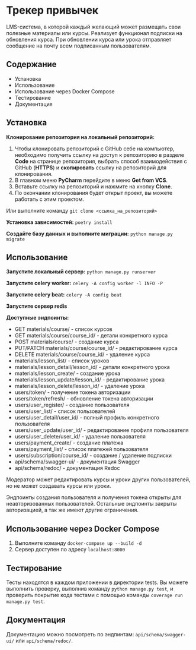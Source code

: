 # Трекер привычек

LMS-система,  в которой каждый желающий может размещать свои полезные материалы или курсы.
Реализует функционал подписки на обновления курса. При обновлении курса или урока отправляет
сообщение на почту всем подписанным пользователям.


## Содержание
- Установка
- Использование
- Использование через Docker Compose
- Тестирование
- Документация


## Установка
**Клонирование репозитория на локальный репозиторий:**
1. Чтобы клонировать репозиторий с GitHub себе на компьютер, необходимо
получить ссылку на доступ к репозиторию в разделе **Code** на странице
репозитория, выбрать способ взаимодействия с GitHub (**HTTPS**) и **скопировать**
ссылку на репозиторий для клонирования.
2. В главном меню **PyCharm** перейдите в меню **Get from VCS**. 
3. Вставьте ссылку на репозиторий и нажмите на кнопку **Clone**.
4. По окончании клонирования будет открыт проект, вы можете работать с этим проектом.

Или выполните команду ```git clone <ссылка_на_репозиторий>``` 

**Установка зависимостей:** ```poetry install```

**Создайте базу данных и выполните миграции:** ```python manage.py migrate```


## Использование

**Запустите локальный сервер:** ```python manage.py runserver```

**Запустите celery worker:** ```celery -A config worker -l INFO -P```

**Запустите celery beat:** ```celery -A config beat```

**Запустите сервер redis**


**Доступные эндпоинты:**
- GET materials/course/ - список курсов
- GET materials/course/course_id/ - детали конкретного курса
- POST materials/course/ - создание курса
- PUT/PATCH materials/course/course_id/ - редактирование курса
- DELETE materials/course/course_id/ - удаление курса
- materials/lesson_list/ - список уроков
- materials/lesson_detail/lesson_id/ - детали конкретного урока
- materials/lesson_create/ - создание урока
- materials/lesson_update/lesson_id/ - редактирование урока
- materials/lesson_delete/lesson_id/ - удаление урока
- users/token/ - получение токена авторизации
- users/token/refresh/ - обновление токена авторизации
- users/user_register/ - создание пользователя
- users/user_list/ - список пользователей
- users/user_detail/user_id/ - полный профиль конкретного пользователя
- users/user_update/user_id/ - редактирование профиля пользователя
- users/user_delete/user_id/ - удаление пользователя
- users/payment_create/ - создание платежа
- users/payment_list/ - список платежей пользователя
- users/subscription/course_id/ - создание / удаление подписки
- api/schema/swagger-ui/ - документация Swagger
- api/schema/redoc/ - документация Redoc

Модератор может редактировать курсы и уроки других пользователей, но не может
создавать курсы или уроки.

Эндпоинты создания пользователя и получения токена открыты для 
неавторизованных пользователей. Остальные эндпоинты закрыты авторизацией, 
а так же имеют другие ограничения.


## Использование через Docker Compose
1. Выполните команду ```docker-compose up --build -d```
2. Сервер доступен по адресу ```localhost:8000```

## Тестирование
Тесты находятся в каждом приложении в директории tests. Вы можете выполнить
проверку, выполнив команду ```python manage.py test```, и проверить покрытие
кода тестами с помощью команды ```coverage run manage.py test```.


## Документация
Документацию можно посмотреть по эндпинтам: 
```api/schema/swagger-ui/``` или ```api/schema/redoc/```.